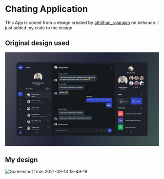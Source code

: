 # Chating Application

This App is coded from a design created by [athithan_rajarajan](https://www.behance.net/athithan_rajarajan) on behance.
I just added my code to the design.


## Original design used 
![design](ch.jpg)



## My design
![Screenshot from 2021-09-13 13-49-18](https://user-images.githubusercontent.com/44068293/133084311-74331fa1-6894-4296-850a-5db9f6a29738.png)
